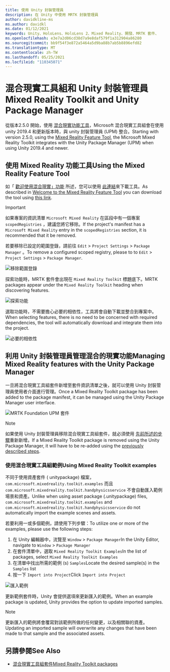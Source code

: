 ```yaml
---
title: 使用 Unity 封裝管理員
description: 在 Unity 中使用 MRTK 封裝管理員
author: davidkline-ms
ms.author: davidkl
ms.date: 01/12/2021
keywords: Unity、HoloLens、HoloLens 2、Mixed Reality、開發、MRTK 套件、
ms.openlocfilehash: e3e7a2d06cd38d7a9e8daf579f1a312904a86280
ms.sourcegitcommit: bb9f54f3e872a5464a5d9ba88b7ab5b8896efd82
ms.translationtype: MT
ms.contentlocale: zh-TW
ms.lasthandoff: 05/25/2021
ms.locfileid: "110345071"
---
```

# <a name="mixed-reality-toolkit-and-unity-package-manager"></a><span data-ttu-id="2186f-104">混合現實工具組和 Unity 封裝管理員</span><span class="sxs-lookup"><span data-stu-id="2186f-104">Mixed Reality Toolkit and Unity Package Manager</span></span>

<span data-ttu-id="2186f-105">從版本2.5.0 開始，使用 [混合現實功能工具](/windows/mixed-reality/develop/unity/welcome-to-mr-feature-tool)，Microsoft 混合現實工具組會在使用 unity 2019.4 和更新版本時，與 unity 封裝管理員 (UPM) 整合。</span><span class="sxs-lookup"><span data-stu-id="2186f-105">Starting with version 2.5.0, using the [Mixed Reality Feature Tool](/windows/mixed-reality/develop/unity/welcome-to-mr-feature-tool), the Microsoft Mixed Reality Toolkit integrates with the Unity Package Manager (UPM) when using Unity 2019.4 and newer.</span></span>

## <a name="using-the-mixed-reality-feature-tool"></a><span data-ttu-id="2186f-106">使用 Mixed Reality 功能工具</span><span class="sxs-lookup"><span data-stu-id="2186f-106">Using the Mixed Reality Feature Tool</span></span>

<span data-ttu-id="2186f-107">如「 [歡迎使用混合現實」功能](/windows/mixed-reality/develop/unity/welcome-to-mr-feature-tool) 所述，您可以使用 [此連結](https://aka.ms/MRFeatureTool)來下載工具。</span><span class="sxs-lookup"><span data-stu-id="2186f-107">As described in [Welcome to the Mixed Reality Feature Tool](/windows/mixed-reality/develop/unity/welcome-to-mr-feature-tool) you can download the tool using [this link](https://aka.ms/MRFeatureTool).</span></span>

> [!IMPORTANT]
> <span data-ttu-id="2186f-108">如果專案的資訊清單 `Microsoft Mixed Reality` 在區段中有一個專案 `scopedRegistries` ，建議您將它移除。</span><span class="sxs-lookup"><span data-stu-id="2186f-108">If the project's manifest has a `Microsoft Mixed Reality` entry in the `scopedRegistries` section, it is recommended that it be removed.</span></span>
>
> <span data-ttu-id="2186f-109">若要移除已設定的範圍登錄，請前往 `Edit`  >  `Project Settings`  >  `Package Manager` 。</span><span class="sxs-lookup"><span data-stu-id="2186f-109">To remove a configured scoped registry, please to to `Edit` > `Project Settings` > `Package Manager`.</span></span>
>
> ![移除範圍登錄](../features/images/packaging/RemoveScopedRegistry.png)

<span data-ttu-id="2186f-111">探索功能時，MRTK 套件會出現在 `Mixed Reality Toolkit` 標題底下。</span><span class="sxs-lookup"><span data-stu-id="2186f-111">MRTK packages appear under the `Mixed Reality Toolkit` heading when discovering features.</span></span>

![探索功能](../features/images/packaging/DiscoverFeatures.png)

<span data-ttu-id="2186f-113">選取功能時，不需要擔心必要的相依性，工具將會自動下載並整合到專案中。</span><span class="sxs-lookup"><span data-stu-id="2186f-113">When selecting features, there is no need to be concerned with required dependencies, the tool will automatically download and integrate them into the project.</span></span>

![必要的相依性](../features/images/packaging/RequiredDependencies.png)

## <a name="managing-mixed-reality-features-with-the-unity-package-manager"></a><span data-ttu-id="2186f-115">利用 Unity 封裝管理員管理混合的現實功能</span><span class="sxs-lookup"><span data-stu-id="2186f-115">Managing Mixed Reality features with the Unity Package Manager</span></span>

<span data-ttu-id="2186f-116">一旦將混合現實工具組套件新增至套件資訊清單之後，就可以使用 Unity 封裝管理員使用者介面進行管理。</span><span class="sxs-lookup"><span data-stu-id="2186f-116">Once a Mixed Reality Toolkit package has been added to the package manifest, it can be managed using the Unity Package Manager user interface.</span></span>

![MRTK Foundation UPM 套件](../features/images/packaging/MRTK_FoundationUPM.png)

> [!NOTE]
> <span data-ttu-id="2186f-118">如果使用 Unity 封裝管理員移除混合現實工具組套件，就必須使用 [先前所述的步驟](#using-the-mixed-reality-feature-tool)重新新增。</span><span class="sxs-lookup"><span data-stu-id="2186f-118">If a Mixed Reality Toolkit package is removed using the Unity Package Manager, it will have to be re-added using the [previously described steps](#using-the-mixed-reality-feature-tool).</span></span>

### <a name="using-mixed-reality-toolkit-examples"></a><span data-ttu-id="2186f-119">使用混合現實工具組範例</span><span class="sxs-lookup"><span data-stu-id="2186f-119">Using Mixed Reality Toolkit examples</span></span>

<span data-ttu-id="2186f-120">不同于使用資產套件 ( unitypackage) 檔案， `com.microsoft.mixedreality.toolkit.examples` 而且 `com.microsoft.mixedreality.toolkit.handphysicsservice` 不會自動匯入範例場景和資產。</span><span class="sxs-lookup"><span data-stu-id="2186f-120">Unlike when using asset package (.unitypackage) files, `com.microsoft.mixedreality.toolkit.examples` and `com.microsoft.mixedreality.toolkit.handphysicsservice` do not automatically import the example scenes and assets.</span></span>

<span data-ttu-id="2186f-121">若要利用一或多個範例，請使用下列步驟：</span><span class="sxs-lookup"><span data-stu-id="2186f-121">To utilize one or more of the examples, please use the following steps:</span></span>

1. <span data-ttu-id="2186f-122">在 Unity 編輯器中，流覽至 `Window` > `Package Manager`</span><span class="sxs-lookup"><span data-stu-id="2186f-122">In the Unity Editor, navigate to `Window` > `Package Manager`</span></span>
1. <span data-ttu-id="2186f-123">在套件清單中，選取 `Mixed Reality Toolkit Examples`</span><span class="sxs-lookup"><span data-stu-id="2186f-123">In the list of packages, select `Mixed Reality Toolkit Examples`</span></span>
1. <span data-ttu-id="2186f-124">在清單中找出所需的範例 (s) `Samples`</span><span class="sxs-lookup"><span data-stu-id="2186f-124">Locate the desired sample(s) in the `Samples` list</span></span>
1. <span data-ttu-id="2186f-125">按一下 `Import into Project`</span><span class="sxs-lookup"><span data-stu-id="2186f-125">Click `Import into Project`</span></span>

![匯入範例](../features/images/packaging/MRTK_ExamplesUpm.png)

<span data-ttu-id="2186f-127">更新範例套件時，Unity 會提供選項來更新匯入的範例。</span><span class="sxs-lookup"><span data-stu-id="2186f-127">When an example package is updated, Unity provides the option to update imported samples.</span></span>

> [!NOTE]
> <span data-ttu-id="2186f-128">更新匯入的範例將會覆寫對該範例所做的任何變更，以及相關聯的資產。</span><span class="sxs-lookup"><span data-stu-id="2186f-128">Updating an imported sample will overwrite any changes that have been made to that sample and the associated assets.</span></span>

## <a name="see-also"></a><span data-ttu-id="2186f-129">另請參閱</span><span class="sxs-lookup"><span data-stu-id="2186f-129">See Also</span></span>

- [<span data-ttu-id="2186f-130">混合現實工具組套件</span><span class="sxs-lookup"><span data-stu-id="2186f-130">Mixed Reality Toolkit packages</span></span>](../packages/mrtk-packages.md)